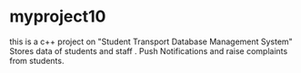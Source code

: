 # myproject10
this is a c++ project on "Student Transport Database Management System"
Stores data of students and staff .
Push Notifications and raise complaints from students.
